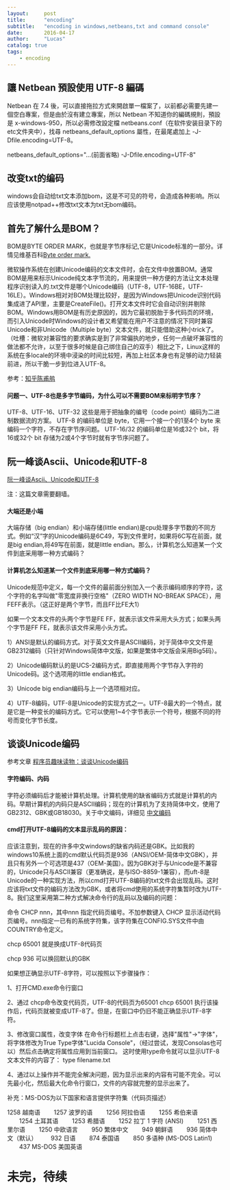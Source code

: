 ```yaml
---
layout:     post
title:      "encoding"
subtitle:   "encoding in windows,netbeans,txt and command console"
date:       2016-04-17
author:     "Lucas"
catalog: true
tags:
    - encoding
---
```




##  讓 Netbean 預設使用 UTF-8 編碼

Netbean 在 7.4 後，可以直接拖拉方式來開啟單一檔案了，以前都必需要先建一個空白專案，但是由於沒有建立專案，所以 Netbean 不知道你的編碼規則，預設是 x-windows-950，所以必需修改設定檔 netbeans.conf（在软件安装目录下的etc文件夹中），找尋 netbeans_default_options 屬性，在最尾處加上 -J-Dfile.encoding=UTF-8。

netbeans_default_options="...(前面省略) -J-Dfile.encoding=UTF-8"


## 改变txt的编码
windows会自动给txt文本添加bom，这是不可见的符号，会造成各种影响。所以应该使用notpad++修改txt文本为txt无bom编码。



## 首先了解什么是BOM？
BOM是BYTE ORDER MARK，也就是字节序标记,它是Unicode标准的一部分。详情见维基百科[Byte order mark.](https://en.wikipedia.org/wiki/Byte_order_mark)

微软操作系统在创建Unicode编码的文本文件时，会在文件中放置BOM。通常BOM是用来标示Unicode纯文本字节流的，用来提供一种方便的方法让文本处理程序识别读入的.txt文件是哪个Unicode编码（UTF-8，UTF-16BE，UTF-16LE）。Windows相对对BOM处理比较好，是因为Windows把Unicode识别代码集成进了API里，主要是CreateFile()。打开文本文件时它会自动识别并剔除BOM。Windows用BOM是有历史原因的，因为它最初脱胎于多代码页的环境，而引入Unicode时Windows的设计者又希望能在用户不注意的情况下同时兼容Unicode和非Unicode（Multiple byte）文本文件，就只能借助这种小trick了。（吐槽：微软对兼容性的要求确实是到了非常偏执的地步，任何一点破坏兼容性的做法都不允许，以至于很多时候是自己绑住自己的双手）相比之下，Linux这样的系统在多locale的环境中浸染的时间比较短，再加上社区本身也有足够的动力轻装前进，所以干脆一步到位进入UTF-8。


参考：[知乎陈甫鸼](https://www.zhihu.com/question/20167122/answer/14199022)

#### 问题一、UTF-8也是多字节编码，为什么可以不需要BOM来标明字节序？
UTF-8、UTF-16、UTF-32 这些是用于把抽象的编号（code point）编码为二进制数据流的方案。
UTF-8 的编码单位是 byte，它用一个接一个的1至4个 byte 来编码一个字符，不存在字节序问题。
UTF-16/32 的编码单位是16或32个 bit，将16或32个 bit 存储为2或4个字节时就有字节序问题了。


## 阮一峰谈Ascii、Unicode和UTF-8
[阮一峰谈Ascii、Unicode和UTF-8](http://www.ruanyifeng.com/blog/2007/10/ascii_unicode_and_utf-8.html)

注：这篇文章需要翻墙。

#### 大端还是小端
大端存储（big endian）和小端存储(little endian)是cpu处理多字节数的不同方式。例如“汉”字的Unicode编码是6C49，写到文件里时，如果将6C写在前面，就是big endian,将49写在前面，就是little endian。那么，计算机怎么知道某一个文件到底采用哪一种方式编码？

#### 计算机怎么知道某一个文件到底采用哪一种方式编码？
Unicode规范中定义，每一个文件的最前面分别加入一个表示编码顺序的字符，这个字符的名字叫做"零宽度非换行空格"（ZERO WIDTH NO-BREAK SPACE），用FEFF表示。（这正好是两个字节，而且FF比FE大1）

如果一个文本文件的头两个字节是FE FF，就表示该文件采用大头方式；如果头两个字节是FF FE，就表示该文件采用小头方式。



1）ANSI是默认的编码方式。对于英文文件是ASCII编码，对于简体中文文件是GB2312编码（只针对Windows简体中文版，如果是繁体中文版会采用Big5码）。

2）Unicode编码默认的是UCS-2编码方式，即直接用两个字节存入字符的Unicode码。这个选项用的little endian格式。

3）Unicode big endian编码与上一个选项相对应。

4）UTF-8编码，UTF-8是Unicode的实现方式之一。UTF-8最大的一个特点，就是它是一种变长的编码方式。它可以使用1~4个字节表示一个符号，根据不同的符号而变化字节长度。

## 谈谈Unicode编码
参考文章 [程序员趣味读物：谈谈Unicode编码](http://pcedu.pconline.com.cn/empolder/gj/other/0505/616631_all.html#content_page_1)

#### 字符编码、内码
字符必须编码后才能被计算机处理。计算机使用的缺省编码方式就是计算机的内码。早期计算机的内码只是ASCII编码；现在的计算机为了支持简体中文，使用了GB2312、GBK或GB18030。关于中文编码，详细见 [中文编码](http://www.fangyuchen.com/2016/04/18/chinese-encoding)

#### cmd打开UTF-8编码的文本显示乱码的原因：
应该注意到，现在的许多中文windows的缺省内码还是GBK。比如我的windows10系统上面的cmd默认代码页是936（ANSI/OEM-简体中文GBK），并且只有另外一个可选项是437（OEM-美国）。因为GBK对于与Unicode是不兼容的，Unicode只与ASCII兼容（更准确说，是与ISO-8859-1兼容），而uft-8是Unicode的一种实现方法，所以cmd打开UTF-8编码的txt文件会出现乱码。这时应该将txt文件的编码方法改为GBK，或者将cmd使用的系统字符集暂时改为UTF-8。我们这里采用第二种方式解决命令行的乱码以及编码的问题：

命令 CHCP nnn，其中nnn 指定代码页编号。不加参数键入 CHCP 显示活动代码页编号。nnn指定一已有的系统字符集，该字符集在CONFIG.SYS文件中由COUNTRY命令定义。

chcp 65001 就是换成UTF-8代码页 

chcp 936 可以换回默认的GBK


如果想正确显示UTF-8字符，可以按照以下步骤操作： 

1、打开CMD.exe命令行窗口 

2、通过 chcp命令改变代码页，UTF-8的代码页为65001 
chcp 65001 
执行该操作后，代码页就被变成UTF-8了。但是，在窗口中仍旧不能正确显示UTF-8字符。 

3、修改窗口属性，改变字体 
在命令行标题栏上点击右键，选择"属性"->"字体"，将字体修改为True Type字体"Lucida Console"，（经过尝试，发现Consolas也可以）然后点击确定将属性应用到当前窗口。 
这时使用type命令就可以显示UTF-8文本文件的内容了： 
type filename.txt 

4、通过以上操作并不能完全解决问题，因为显示出来的内容有可能不完全。可以先最小化，然后最大化命令行窗口，文件的内容就完整的显示出来了。 

补充：MS-DOS为以下国家和语言提供字符集（代码页描述）

1258 越南语 　　1257 波罗的语 　　1256 阿拉伯语 　　1255 希伯来语 　　1254 土耳其语 　　1253 希腊语 　　1252 拉丁 1 字符 (ANSI) 　　1251 西里尔语 　　1250 中欧语言 　　950 繁体中文 　　949 朝鲜语 　　936 简体中文（默认） 　　932 日语 　　874 泰国语 　　850 多语种 (MS-DOS Latin1) 　　437 MS-DOS 美国英语 


# 未完，待续